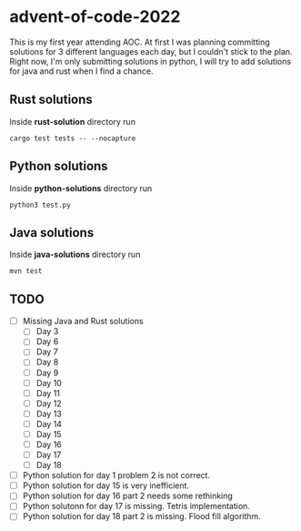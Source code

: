 # advent-of-code-2022
This is my first year attending AOC. At first I was planning committing solutions for 3 different languages each day, but I couldn't stick to the plan. Right now,
I'm only submitting solutions in python, I will try to add solutions for java and rust when I find a chance.

## Rust solutions

Inside **rust-solution** directory run

```shell
cargo test tests -- --nocapture
```

## Python solutions

Inside **python-solutions** directory run

```shell
python3 test.py
```

## Java solutions

Inside **java-solutions** directory run

```shell
mvn test
```

## TODO
* [ ] Missing Java and Rust solutions
  * [ ] Day 3
  * [ ] Day 6
  * [ ] Day 7
  * [ ] Day 8
  * [ ] Day 9
  * [ ] Day 10
  * [ ] Day 11
  * [ ] Day 12
  * [ ] Day 13
  * [ ] Day 14
  * [ ] Day 15
  * [ ] Day 16
  * [ ] Day 17
  * [ ] Day 18
* [ ] Python solution for day 1 problem 2 is not correct.
* [ ] Python solution for day 15 is very inefficient.
* [ ] Python solution for day 16 part 2 needs some rethinking
* [ ] Python solutonn for day 17 is missing. Tetris implementation.
* [ ] Python solution for day 18 part 2 is missing. Flood fill algorithm.

